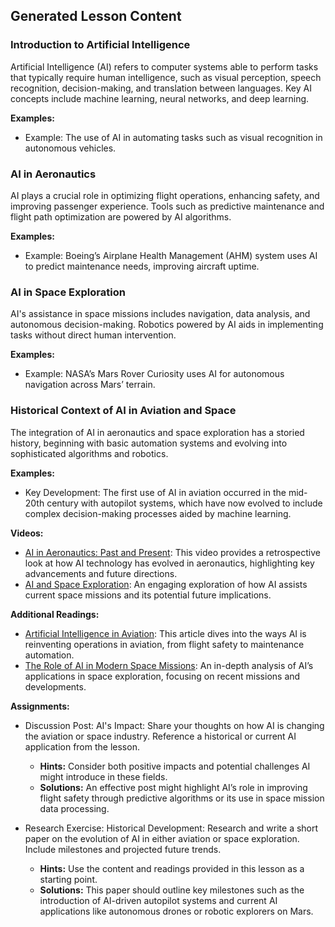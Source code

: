 

## Generated Lesson Content

### Introduction to Artificial Intelligence

Artificial Intelligence (AI) refers to computer systems able to perform tasks that typically require human intelligence, such as visual perception, speech recognition, decision-making, and translation between languages. Key AI concepts include machine learning, neural networks, and deep learning.

**Examples:**
- Example: The use of AI in automating tasks such as visual recognition in autonomous vehicles.

### AI in Aeronautics

AI plays a crucial role in optimizing flight operations, enhancing safety, and improving passenger experience. Tools such as predictive maintenance and flight path optimization are powered by AI algorithms.

**Examples:**
- Example: Boeing’s Airplane Health Management (AHM) system uses AI to predict maintenance needs, improving aircraft uptime.

### AI in Space Exploration

AI's assistance in space missions includes navigation, data analysis, and autonomous decision-making. Robotics powered by AI aids in implementing tasks without direct human intervention.

**Examples:**
- Example: NASA’s Mars Rover Curiosity uses AI for autonomous navigation across Mars’ terrain.

### Historical Context of AI in Aviation and Space

The integration of AI in aeronautics and space exploration has a storied history, beginning with basic automation systems and evolving into sophisticated algorithms and robotics.

**Examples:**
- Key Development: The first use of AI in aviation occurred in the mid-20th century with autopilot systems, which have now evolved to include complex decision-making processes aided by machine learning.

**Videos:**
- [AI in Aeronautics: Past and Present](https://www.example.com/video1): This video provides a retrospective look at how AI technology has evolved in aeronautics, highlighting key advancements and future directions.
- [AI and Space Exploration](https://www.example.com/video2): An engaging exploration of how AI assists current space missions and its potential future implications.

**Additional Readings:**
- [Artificial Intelligence in Aviation](https://www.example.com/reading1): This article dives into the ways AI is reinventing operations in aviation, from flight safety to maintenance automation.
- [The Role of AI in Modern Space Missions](https://www.example.com/reading2): An in-depth analysis of AI’s applications in space exploration, focusing on recent missions and developments.

**Assignments:**
- Discussion Post: AI's Impact: Share your thoughts on how AI is changing the aviation or space industry. Reference a historical or current AI application from the lesson.
  - **Hints:** Consider both positive impacts and potential challenges AI might introduce in these fields.
  - **Solutions:** An effective post might highlight AI’s role in improving flight safety through predictive algorithms or its use in space mission data processing.

- Research Exercise: Historical Development: Research and write a short paper on the evolution of AI in either aviation or space exploration. Include milestones and projected future trends.
  - **Hints:** Use the content and readings provided in this lesson as a starting point.
  - **Solutions:** This paper should outline key milestones such as the introduction of AI-driven autopilot systems and current AI applications like autonomous drones or robotic explorers on Mars.

